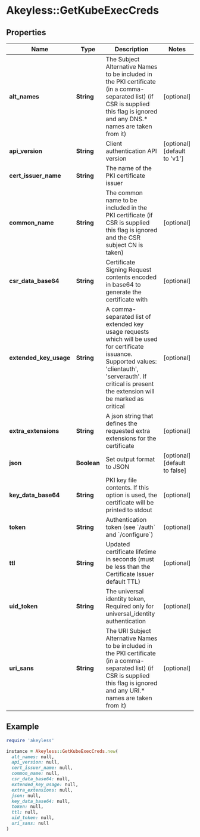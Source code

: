 # Akeyless::GetKubeExecCreds

## Properties

| Name | Type | Description | Notes |
| ---- | ---- | ----------- | ----- |
| **alt_names** | **String** | The Subject Alternative Names to be included in the PKI certificate (in a comma-separated list) (if CSR is supplied this flag is ignored and any DNS.* names are taken from it) | [optional] |
| **api_version** | **String** | Client authentication API version | [optional][default to &#39;v1&#39;] |
| **cert_issuer_name** | **String** | The name of the PKI certificate issuer |  |
| **common_name** | **String** | The common name to be included in the PKI certificate (if CSR is supplied this flag is ignored and the CSR subject CN is taken) | [optional] |
| **csr_data_base64** | **String** | Certificate Signing Request contents encoded in base64 to generate the certificate with | [optional] |
| **extended_key_usage** | **String** | A comma-separated list of extended key usage requests which will be used for certificate issuance. Supported values: &#39;clientauth&#39;, &#39;serverauth&#39;. If critical is present the extension will be marked as critical | [optional] |
| **extra_extensions** | **String** | A json string that defines the requested extra extensions for the certificate | [optional] |
| **json** | **Boolean** | Set output format to JSON | [optional][default to false] |
| **key_data_base64** | **String** | PKI key file contents. If this option is used, the certificate will be printed to stdout | [optional] |
| **token** | **String** | Authentication token (see &#x60;/auth&#x60; and &#x60;/configure&#x60;) | [optional] |
| **ttl** | **String** | Updated certificate lifetime in seconds (must be less than the Certificate Issuer default TTL) | [optional] |
| **uid_token** | **String** | The universal identity token, Required only for universal_identity authentication | [optional] |
| **uri_sans** | **String** | The URI Subject Alternative Names to be included in the PKI certificate (in a comma-separated list) (if CSR is supplied this flag is ignored and any URI.* names are taken from it) | [optional] |

## Example

```ruby
require 'akeyless'

instance = Akeyless::GetKubeExecCreds.new(
  alt_names: null,
  api_version: null,
  cert_issuer_name: null,
  common_name: null,
  csr_data_base64: null,
  extended_key_usage: null,
  extra_extensions: null,
  json: null,
  key_data_base64: null,
  token: null,
  ttl: null,
  uid_token: null,
  uri_sans: null
)
```

